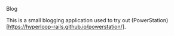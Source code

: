 Blog

This is a small blogging application used to try out (PowerStation)[https://hyperloop-rails.github.io/powerstation/].
